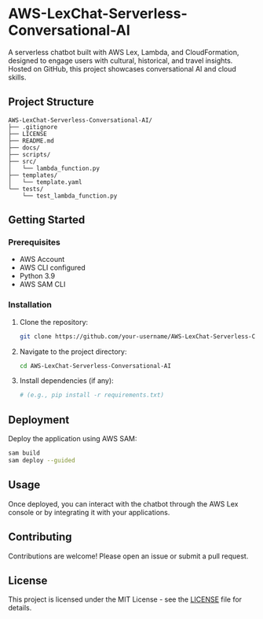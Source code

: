 # AWS-LexChat-Serverless-Conversational-AI

A serverless chatbot built with AWS Lex, Lambda, and CloudFormation, designed to engage users with cultural, historical, and travel insights. Hosted on GitHub, this project showcases conversational AI and cloud skills.

## Project Structure

```
AWS-LexChat-Serverless-Conversational-AI/
├── .gitignore
├── LICENSE
├── README.md
├── docs/
├── scripts/
├── src/
│   └── lambda_function.py
├── templates/
│   └── template.yaml
└── tests/
    └── test_lambda_function.py
```

## Getting Started

### Prerequisites

*   AWS Account
*   AWS CLI configured
*   Python 3.9
*   AWS SAM CLI

### Installation

1.  Clone the repository:
    ```bash
    git clone https://github.com/your-username/AWS-LexChat-Serverless-Conversational-AI.git
    ```
2.  Navigate to the project directory:
    ```bash
    cd AWS-LexChat-Serverless-Conversational-AI
    ```
3.  Install dependencies (if any):
    ```bash
    # (e.g., pip install -r requirements.txt)
    ```

## Deployment

Deploy the application using AWS SAM:

```bash
sam build
sam deploy --guided
```

## Usage

Once deployed, you can interact with the chatbot through the AWS Lex console or by integrating it with your applications.

## Contributing

Contributions are welcome! Please open an issue or submit a pull request.

## License

This project is licensed under the MIT License - see the [LICENSE](LICENSE) file for details.
